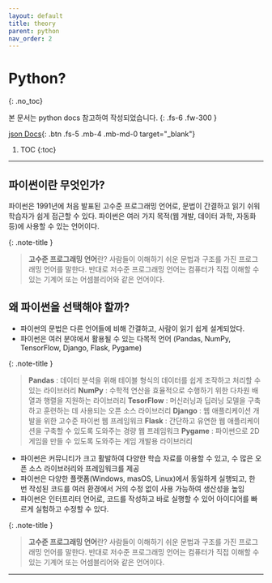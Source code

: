 ```yaml
---
layout: default
title: theory
parent: python
nav_order: 2
---
```


# Python?
{: .no_toc}

본 문서는 python docs 참고하여 작성되었습니다.
{: .fs-6 .fw-300 }

[json Docs][python json docs]{: .btn .fs-5 .mb-4 .mb-md-0 target="_blank"}

1. TOC
{:toc}

---

## 파이썬이란 무엇인가?
파이썬은 1991년에 처음 발표된 고수준 프로그래밍 언어로, 문법이 간결하고 읽기 쉬워 학습자가 쉽게 접근할 수 있다. 파이썬은 여러 가지 목적(웹 개발, 데이터 과학, 자동화 등)에 사용할 수 있는 언어이다.

{: .note-title }
> **고수준 프로그래밍 언어**란? 사람들이 이해하기 쉬운 문법과 구조를 가진 프로그래밍 언어를 말한다. 반대로 저수준 프로그래밍 언어는 컴퓨터가 직접 이해할 수 있는 기계어 또는 어셈블리어와 같은 언어이다.

## 왜 파이썬을 선택해야 할까?
- 파이썬의 문법은 다른 언어들에 비해 간결하고, 사람이 읽기 쉽게 설계되었다.
- 파이썬은 여러 분야에서 활용될 수 있는 다목적 언어 (Pandas, NumPy, TensorFlow, Django, Flask, Pygame)

{: .note-title }
> **Pandas** : 데이터 분석을 위해 테이블 형식의 데이터를 쉽게 조작하고 처리할 수 있는 라이브러리
> **NumPy** : 수학적 연산을 효율적으로 수행하기 위한 다차원 배열과 행렬을 지원하는 라이브러리
> **TesorFlow** : 머신러닝과 딥러닝 모델을 구축하고 훈련하는 데 사용되는 오픈 소스 라이브러리
> **Django** : 웹 애플리케이션 개발을 위한 고수준 파이썬 웹 프레임워크
> **Flask** : 간단하고 유연한 웹 애플리케이션을 구축할 수 있도록 도와주는 경량 웹 프레임워크
> **Pygame** : 파이썬으로 2D 게임을 만들 수 있도록 도와주는 게임 개발용 라이브러리

- 파이썬은 커뮤니티가 크고 활발하여 다양한 학습 자료를 이용할 수 있고, 수 많은 오픈 소스 라이브러리와 프레임워크를 제공
- 파이썬은 다양한 플랫폼(Windows, masOS, Linux)에서 동일하게 실행되고, 한 번 작성된 코드를 여러 환경에서 거의 수정 없이 사용 가능하여 생산성을 높임
- 파이썬은 인터프리터 언어로, 코드를 작성하고 바로 실행할 수 있어 아이디어를 빠르게 실험하고 수정할 수 있다.

{: .note-title }
> **고수준 프로그래밍 언어**란? 사람들이 이해하기 쉬운 문법과 구조를 가진 프로그래밍 언어를 말한다. 반대로 저수준 프로그래밍 언어는 컴퓨터가 직접 이해할 수 있는 기계어 또는 어셈블리어와 같은 언어이다.



---
[python json docs]: https://docs.python.org/ko/3/library/json.html